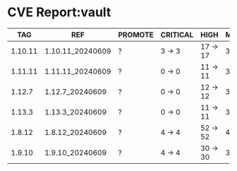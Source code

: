 # CVE Report:vault
|   TAG   |       REF        | PROMOTE | CRITICAL |   HIGH   |  MEDIUM  |  LOW   | UNKNOWN |
|---------|------------------|---------|----------|----------|----------|--------|---------|
| 1.10.11 | 1.10.11_20240609 | ?       | 3 -> 3   | 17 -> 17 | 33 -> 33 | 2 -> 2 | 2 -> 2  |
| 1.11.11 | 1.11.11_20240609 | ?       | 0 -> 0   | 11 -> 11 | 32 -> 30 | 3 -> 1 | 2 -> 2  |
| 1.12.7  | 1.12.7_20240609  | ?       | 0 -> 0   | 12 -> 12 | 32 -> 30 | 3 -> 1 | 2 -> 2  |
| 1.13.3  | 1.13.3_20240609  | ?       | 0 -> 0   | 11 -> 11 | 35 -> 33 | 3 -> 1 | 2 -> 2  |
| 1.8.12  | 1.8.12_20240609  | ?       | 4 -> 4   | 52 -> 52 | 43 -> 43 | 4 -> 4 | 2 -> 2  |
| 1.9.10  | 1.9.10_20240609  | ?       | 4 -> 4   | 30 -> 30 | 31 -> 31 | 2 -> 2 | 2 -> 2  |

